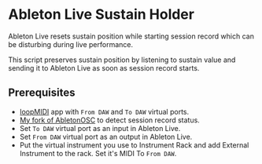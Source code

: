 # Ableton Live Sustain Holder

Ableton Live resets sustain position while starting session record 
which can be disturbing during live performance. 

This script preserves sustain position by listening to sustain value 
and sending it to Ableton Live as soon as session record starts.

## Prerequisites
- [loopMIDI](https://www.tobias-erichsen.de/software/loopmidi.html) app with `From DAW` and `To DAW` virtual ports.
- [My fork of AbletonOSC](https://github.com/Maboroshy/AbletonOSC) 
to detect session record status.
- Set `To DAW` virtual port as an input in Ableton Live.
- Set `From DAW` virtual port as an output in Ableton Live.
- Put the virtual instrument you use to Instrument Rack 
and add External Instrument to the rack. Set it's MIDI To `From DAW`.
